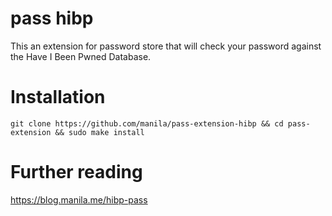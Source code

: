 # pass hibp

This an extension for password store that will check your password against the Have I Been Pwned Database.

# Installation

``` 
git clone https://github.com/manila/pass-extension-hibp && cd pass-extension && sudo make install
```

# Further reading

https://blog.manila.me/hibp-pass

